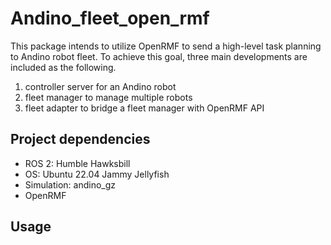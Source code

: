 # Andino_fleet_open_rmf
This package intends to utilize OpenRMF to send a high-level task planning to Andino robot fleet. To achieve this goal, three main developments are included as the following.
<ol>
  <li>controller server for an Andino robot</li>
  <li>fleet manager to manage multiple robots</li>
  <li>fleet adapter to bridge a fleet manager with OpenRMF API</li>
</ol>

## Project dependencies
<ul>
  <li>ROS 2: Humble Hawksbill</li>
  <li>OS: Ubuntu 22.04 Jammy Jellyfish</li>
  <li>Simulation: andino_gz</li>
  <li>OpenRMF</li>
</ul>

## Usage


